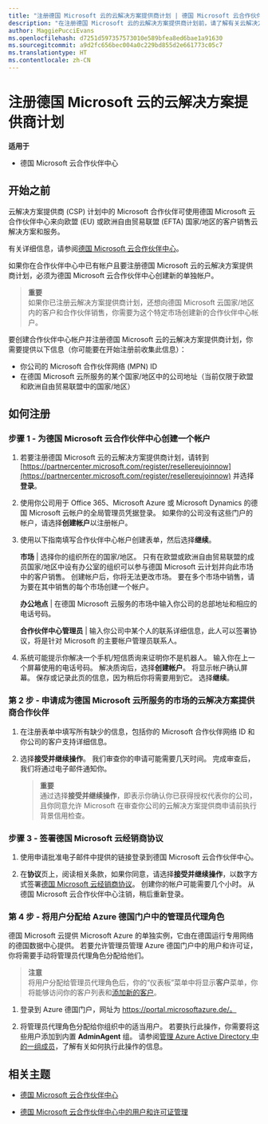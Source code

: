 ```yaml
---
title: "注册德国 Microsoft 云的云解决方案提供商计划 | 德国 Microsoft 云合作伙伴中心"
description: "在注册德国 Microsoft 云的云解决方案提供商计划前，请了解有关云解决方案提供商计划要求的详细信息。"
author: MaggiePucciEvans
ms.openlocfilehash: d7251d597357573010e589bfea8ed6bae1a91630
ms.sourcegitcommit: a9d2fc656bec004a0c229bd855d2e661773c05c7
ms.translationtype: HT
ms.contentlocale: zh-CN
---
```

# <a name="enroll-in-the-cloud-solution-provider-program-for-microsoft-cloud-germany"></a>注册德国 Microsoft 云的云解决方案提供商计划

**适用于**

-  德国 Microsoft 云合作伙伴中心

## <a name="before-you-begin"></a>开始之前

云解决方案提供商 (CSP) 计划中的 Microsoft 合作伙伴可使用德国 Microsoft 云合作伙伴中心来向欧盟 (EU) 或欧洲自由贸易联盟 (EFTA) 国家/地区的客户销售云解决方案和服务。

有关详细信息，请参阅[德国 Microsoft 云合作伙伴中心](partner-center-for-microsoft-cloud-germany.md)。

如果你在合作伙伴中心中已有帐户且要注册德国 Microsoft 云的云解决方案提供商计划，必须为德国 Microsoft 云合作伙伴中心创建新的单独帐户。

>**重要**<br>
如果你已注册云解决方案提供商计划，还想向德国 Microsoft 云国家/地区内的客户和合作伙伴销售，你需要为这个特定市场创建新的合作伙伴中心帐户。  

要创建合作伙伴中心帐户并注册德国 Microsoft 云的云解决方案提供商计划，你需要提供以下信息（你可能要在开始注册前收集此信息）：

-  你公司的 Microsoft 合作伙伴网络 (MPN) ID 
-  在德国 Microsoft 云所服务的某个国家/地区中的公司地址（当前仅限于欧盟和欧洲自由贸易联盟中的国家/地区） 

## <a name="how-to-enroll"></a>如何注册 

### <a name="step-1---create-an-account-for-partner-center-for-microsoft-cloud-germany"></a>步骤 1 - 为德国 Microsoft 云合作伙伴中心创建一个帐户 

1.  若要注册德国 Microsoft 云的云解决方案提供商计划，请转到 [https://partnercenter.microsoft.com/register/resellereujoinnow](https://partnercenter.microsoft.com/register/resellereujoinnow) 并选择**登录**。 

2.  使用你公司用于 Office 365、Microsoft Azure 或 Microsoft Dynamics 的德国 Microsoft 云帐户的全局管理员凭据登录。 如果你的公司没有这些门户的帐户，请选择**创建帐户**以注册帐户。

3.  使用以下指南填写合作伙伴中心帐户创建表单，然后选择**继续**。   

    **市场** | 选择你的组织所在的国家/地区。 只有在欧盟或欧洲自由贸易联盟的成员国家/地区中设有办公室的组织可以参与德国 Microsoft 云计划并向此市场中的客户销售。 创建帐户后，你将无法更改市场。 要在多个市场中销售，请为要在其中销售的每个市场创建一个帐户。

    **办公地点** | 在德国 Microsoft 云服务的市场中输入你公司的总部地址和相应的电话号码。

    **合作伙伴中心管理员** | 输入你公司中某个人的联系详细信息，此人可以签署协议，将是针对 Microsoft 的主要帐户管理员联系人。 

4.  系统可能提示你解决一个手机/短信质询来证明你不是机器人。 输入你在上一个屏幕使用的电话号码。 解决质询后，选择**创建帐户**。 将显示帐户确认屏幕。 保存或记录此页的信息，因为稍后你将需要用到它。 选择**继续**。

### <a name="step-2---apply-to-become-a-cloud-solution-provider-partner-in-markets-served-by-microsoft-cloud-germany"></a>第 2 步 - 申请成为德国 Microsoft 云所服务的市场的云解决方案提供商合作伙伴 

1.  在注册表单中填写所有缺少的信息，包括你的 Microsoft 合作伙伴网络 ID 和你公司的客户支持详细信息。 

2.  选择**接受并继续操作**。 我们审查你的申请可能需要几天时间。 完成审查后，我们将通过电子邮件通知你。

    >**重要**<br>
    通过选择**接受并继续操作**，即表示你确认你已获得授权代表你的公司，且你同意允许 Microsoft 在审查你公司的云解决方案提供商申请前执行背景信用检查。

### <a name="step-3---sign-the-reseller-agreement-for-microsoft-cloud-germany"></a>步骤 3 - 签署德国 Microsoft 云经销商协议 

1. 使用申请批准电子邮件中提供的链接登录到德国 Microsoft 云合作伙伴中心。 

2. 在**协议**页上，阅读相关条款，如果你同意，请选择**接受并继续操作**，以数字方式签署[德国 Microsoft 云经销商协议](https://go.microsoft.com/fwlink/p/?linkid=831385)。 创建你的帐户可能需要几个小时。 从德国 Microsoft 云合作伙伴中心注销，稍后重新登录。

### <a name="step-4---assign-users-to-the-admin-agent-role-in-the-azure-germany-portal"></a>第 4 步 - 将用户分配给 Azure 德国门户中的管理员代理角色 

德国 Microsoft 云提供 Microsoft Azure 的单独实例，它由在德国运行专用网络的德国数据中心提供。 若要允许管理员管理 Azure 德国门户中的用户和许可证，你将需要手动将管理员代理角色分配给他们。

>**注意**<br>
将用户分配给管理员代理角色后，你的“仪表板”菜单中将显示**客户**菜单，你将能够访问你的客户列表和[添加新的客户](add-a-new-customer.md)。   

1.  登录到 Azure 德国门户，网址为 https://portal.microsoftazure.de/。

2.  将管理员代理角色分配给你组织中的适当用户。 若要执行此操作，你需要将这些用户添加到内置 **AdminAgent** 组。 请参阅[管理 Azure Active Directory 中的一组成员](https://docs.microsoft.com/azure/active-directory/active-directory-groups-members-azure-portal)，了解有关如何执行此操作的信息。
 

## <a name="related-topics"></a>相关主题

-  [德国 Microsoft 云合作伙伴中心](partner-center-for-microsoft-cloud-germany.md)

-  [德国 Microsoft 云合作伙伴中心中的用户和许可证管理](user-management-in-partner-center-for-microsoft-cloud-germany.md)


